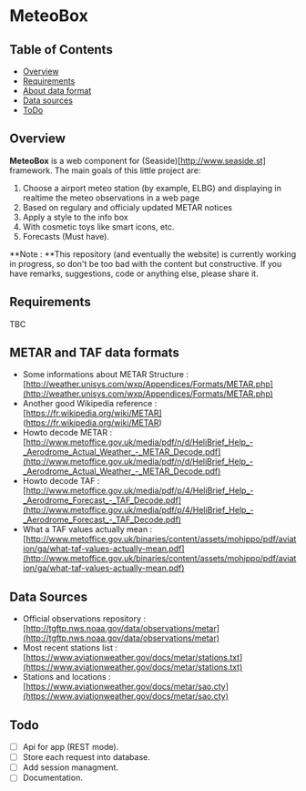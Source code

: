 # MeteoBox

Table of Contents
-----------------

* [Overview](#overview)
* [Requirements](#requirements)
* [About data format](#metar-and-taf-data-formats)
* [Data sources](#data-sources)
* [ToDo](#todo)


Overview
--------

**MeteoBox** is a web component for (Seaside)[http://www.seaside.st] framework.
The main goals of this little project are:

1. Choose a airport meteo station (by example, ELBG) and displaying in realtime the meteo observations in a web page 
2. Based on regulary and officialy updated METAR notices
3. Apply a style to the info box
4. With cosmetic toys like smart icons, etc.
5. Forecasts (Must have).

**Note : **This repository (and eventually the website) is currently working in progress, so don't be too bad with the content but constructive. If you have remarks, suggestions, code or anything else, please share it.

Requirements
------------
TBC

METAR and TAF data formats
--------------------------

* Some informations about METAR Structure : [http://weather.unisys.com/wxp/Appendices/Formats/METAR.php](http://weather.unisys.com/wxp/Appendices/Formats/METAR.php)
* Another good Wikipedia reference : [https://fr.wikipedia.org/wiki/METAR] (https://fr.wikipedia.org/wiki/METAR)
* Howto decode METAR : [http://www.metoffice.gov.uk/media/pdf/n/d/HeliBrief_Help_-_Aerodrome_Actual_Weather_-_METAR_Decode.pdf](http://www.metoffice.gov.uk/media/pdf/n/d/HeliBrief_Help_-_Aerodrome_Actual_Weather_-_METAR_Decode.pdf)
* Howto decode TAF : [http://www.metoffice.gov.uk/media/pdf/p/4/HeliBrief_Help_-_Aerodrome_Forecast_-_TAF_Decode.pdf](http://www.metoffice.gov.uk/media/pdf/p/4/HeliBrief_Help_-_Aerodrome_Forecast_-_TAF_Decode.pdf)
* What a TAF values actually mean : [http://www.metoffice.gov.uk/binaries/content/assets/mohippo/pdf/aviation/ga/what-taf-values-actually-mean.pdf](http://www.metoffice.gov.uk/binaries/content/assets/mohippo/pdf/aviation/ga/what-taf-values-actually-mean.pdf)

Data Sources
------------

* Official observations repository : [http://tgftp.nws.noaa.gov/data/observations/metar](http://tgftp.nws.noaa.gov/data/observations/metar)
* Most recent stations list : [https://www.aviationweather.gov/docs/metar/stations.txt](https://www.aviationweather.gov/docs/metar/stations.txt)
* Stations and locations : [https://www.aviationweather.gov/docs/metar/sao.cty](https://www.aviationweather.gov/docs/metar/sao.cty)


Todo
----

* [ ] Api for app (REST mode).
* [ ] Store each request into database.
* [ ] Add session managment.
* [ ] Documentation.
